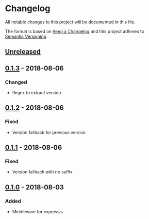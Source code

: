 # Changelog

All notable changes to this project will be documented in this file.

The format is based on [Keep a Changelog](http://keepachangelog.com/en/1.0.0/)
and this project adheres to [Semantic Versioning](http://semver.org/spec/v2.0.0.html).

## [Unreleased]
## [0.1.3] - 2018-08-06
### Changed
- Regex to extract version


## [0.1.2] - 2018-08-06
### Fixed
- Version fallback for previous version


## [0.1.1] - 2018-08-06
### Fixed
- Version fallback with no suffix


## [0.1.0] - 2018-08-03
### Added
- Middleware for expressjs


[Unreleased]: https://github.com/darkcl/versionify/compare/0.1.3...HEAD
[0.1.3]: https://github.com/darkcl/versionify/compare/0.1.2...0.1.3
[0.1.2]: https://github.com/darkcl/versionify/compare/0.1.1...0.1.2
[0.1.1]: https://github.com/darkcl/versionify/compare/0.1.0...0.1.1
[0.1.0]: https://github.com/darkcl/versionify/compare/TAIL...0.1.0
